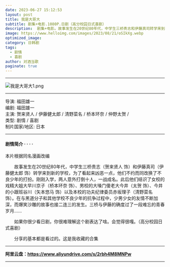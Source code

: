 ```yaml
---
date: 2023-06-27 15:12:53
layout: post
title: 我是大哥大
subtitle: 剧集+电影.1080P.日剧（高分校园日式喜剧）
description:  剧集+电影。故事发生在20世纪80年代，中学生三桥贵志和伊藤真司转学来到新的学校，为了看起来凶恶一点，他们不约而同改换了不良少年的打扮。刚刚入学，两人意外打倒十人，一战成名...
image: https://www.helloimg.com/images/2023/08/21/oSIkXg.webp
optimized_image: 
category: 日韩剧
tags:
  - 剧情
  - 喜剧
author: 对酒当歌
paginate: true
---
```

---
![我是大哥大1.png](https://www.helloimg.com/images/2023/08/21/oSIr2M.webp)

---

导演: 福田雄一  
编剧: 福田雄一  
主演: 贺来贤人 / 伊藤健太郎 / 清野菜名 / 桥本环奈 / 仲野太贺 /  
类型: 剧情 / 喜剧  
制片国家/地区: 日本  

---

#### 剧情简介 · · · ·

本片根据同名漫画改编

　　故事发生在20世纪80年代，中学生三桥贵志（贺来贤人 饰）和伊藤真司（伊藤健太郎 饰）转学来到新的学校，为了看起来凶恶一点，他们不约而同改换了不良少年的打扮。刚刚入学，两人意外打倒十人，一战成名。此后他们结识了女校的戏精大姐大早川京子（桥本环奈 饰）、男校的大嗓门傻老大今井（太贺 饰）、今井的小跟班谷川（矢本悠马 饰）以及本校的功夫纪律委员赤坂理子（清野菜名 饰）。在与黑道分子和其他学校不良少年的抗争过程中，少男少女的友情不断加深，而爆笑沙雕的故事也接二连三的发生。三桥与伊藤的确度过了一段难忘的青春岁月……

　　如果你很少看日剧，你很难理解这个剧表达了啥。会觉得很嘎。（高分校园日式喜剧）

　　分享的基本都是看过的。这是我收藏的合集

---

**阿里云盘：<https://www.aliyundrive.com/s/2rbh4M8MNPw>**

---
